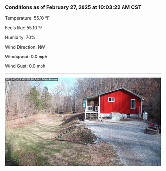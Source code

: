 ### Conditions as of February 27, 2025 at 10:03:22 AM CST 

Temperature: 55.10 &deg;F

Feels like: 55.10 &deg;F

Humidity: 70%

Wind Direction: NW

Windspeed: 0.0 mph

Wind Gust: 0.0 mph

---

<img src="./images/latest.jpeg"/>

